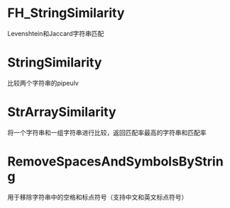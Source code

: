 # FH_StringSimilarity
Levenshtein和Jaccard字符串匹配

# StringSimilarity
比较两个字符串的pipeulv

# StrArraySimilarity
将一个字符串和一组字符串进行比较，返回匹配率最高的字符串和匹配率

# RemoveSpacesAndSymbolsByString
用于移除字符串中的空格和标点符号（支持中文和英文标点符号）
